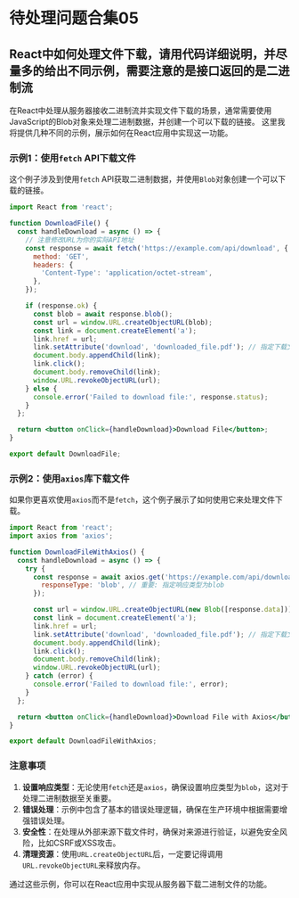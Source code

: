 # 待处理问题合集05

## React中如何处理文件下载，请用代码详细说明，并尽量多的给出不同示例，需要注意的是接口返回的是二进制流
在React中处理从服务器接收二进制流并实现文件下载的场景，通常需要使用JavaScript的Blob对象来处理二进制数据，并创建一个可以下载的链接。
这里我将提供几种不同的示例，展示如何在React应用中实现这一功能。

### 示例1：使用`fetch` API下载文件

这个例子涉及到使用`fetch` API获取二进制数据，并使用`Blob`对象创建一个可以下载的链接。

```jsx
import React from 'react';

function DownloadFile() {
  const handleDownload = async () => {
    // 注意修改URL为你的实际API地址
    const response = await fetch('https://example.com/api/download', {
      method: 'GET',
      headers: {
        'Content-Type': 'application/octet-stream',
      },
    });

    if (response.ok) {
      const blob = await response.blob();
      const url = window.URL.createObjectURL(blob);
      const link = document.createElement('a');
      link.href = url;
      link.setAttribute('download', 'downloaded_file.pdf'); // 指定下载文件名和格式
      document.body.appendChild(link);
      link.click();
      document.body.removeChild(link);
      window.URL.revokeObjectURL(url);
    } else {
      console.error('Failed to download file:', response.status);
    }
  };

  return <button onClick={handleDownload}>Download File</button>;
}

export default DownloadFile;
```

### 示例2：使用`axios`库下载文件

如果你更喜欢使用`axios`而不是`fetch`，这个例子展示了如何使用它来处理文件下载。

```jsx
import React from 'react';
import axios from 'axios';

function DownloadFileWithAxios() {
  const handleDownload = async () => {
    try {
      const response = await axios.get('https://example.com/api/download', {
        responseType: 'blob', // 重要: 指定响应类型为blob
      });

      const url = window.URL.createObjectURL(new Blob([response.data]));
      const link = document.createElement('a');
      link.href = url;
      link.setAttribute('download', 'downloaded_file.pdf'); // 指定下载文件名和格式
      document.body.appendChild(link);
      link.click();
      document.body.removeChild(link);
      window.URL.revokeObjectURL(url);
    } catch (error) {
      console.error('Failed to download file:', error);
    }
  };

  return <button onClick={handleDownload}>Download File with Axios</button>;
}

export default DownloadFileWithAxios;
```

### 注意事项

1. **设置响应类型**：无论使用`fetch`还是`axios`，确保设置响应类型为`blob`，这对于处理二进制数据至关重要。
2. **错误处理**：示例中包含了基本的错误处理逻辑，确保在生产环境中根据需要增强错误处理。
3. **安全性**：在处理从外部来源下载文件时，确保对来源进行验证，以避免安全风险，比如CSRF或XSS攻击。
4. **清理资源**：使用`URL.createObjectURL`后，一定要记得调用`URL.revokeObjectURL`来释放内存。

通过这些示例，你可以在React应用中实现从服务器下载二进制文件的功能。
